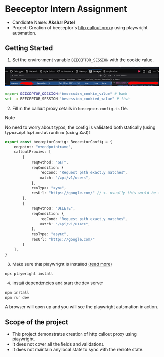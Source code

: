 # Beeceptor Intern Assignment

- Candidate Name: **Akshar Patel**
- Project: Creation of beeceptor's [http callout proxy](https://beeceptor.com/docs/proxy-rule-http-callout/#how-to-configure-a-proxy-rule) using playwright automation.

## Getting Started

1. Set the environment variable `BEECEPTOR_SESSION` with the cookie value.

![](./assets/cookie_info.png)

```bash
export BEECEPTOR_SESSION="besession_cookie_value" # bash
set -x BEECEPTOR_SESSION "besession_cookied_value" # fish
```

2. Fill in the callout proxy details in `beeceptor.config.ts` file.

> [!NOTE]
> No need to worry about typos, the config is validated both statically (using typescript lsp) and at runtime (using Zod)!

```typescript
export const beeceptorConfig: BeeceptorConfig = {
    endpoint: "myendpointname",
    calloutProxies: [
        {
            reqMethod: "GET",
            reqCondition: {
                reqCond: "Request path exactly matches",
                match: "/api/v1/users",
            },
            resType: "sync",
            resUrl: "https://google.com/" // <- usually this would be the URL of your server (webhook consumer) 
        },
        {
            reqMethod: "DELETE",
            reqCondition: {
                reqCond: "Request path exactly matches",
                match: "/api/v1/users",
            },
            resType: "async",
            resUrl: "https://google.com/"
        }
    ],
}
```

3. Make sure that playwright is installed [(read more)](https://playwright.dev/docs/intro)

```bash
npx playwright install
```

4. Install dependencies and start the dev server

```bash
npm install
npm run dev
```

A browser will open up and you will see the playwright automation in action.

## Scope of the project
- This project demonstrates creation of http callout proxy using playwright.
- It does not cover all the fields and validations.
- It does not maintain any local state to sync with the remote state.